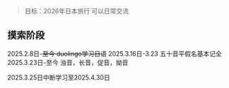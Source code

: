 > 目标：2026年日本旅行 可以日常交流
## 摸索阶段

2025.2.8日-~~至今 duolingo学习日语~~
2025.3.16日-3.23 五十音平假名基本记全
2025.3.23日-至今 浊音，长音，促音，拗音

2025.3.25日中断学习至2025.4.30日




